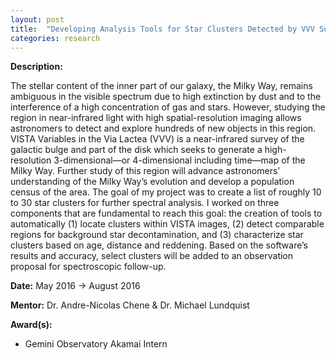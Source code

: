 ```yaml
---
layout: post
title:  "Developing Analysis Tools for Star Clusters Detected by VVV Survey"
categories: research
---
```


**Description:**

The stellar content of the inner part of our galaxy, the Milky Way, remains ambiguous in the visible spectrum due to high extinction by dust and to the interference of a high concentration of gas and stars. However, studying the region in near-infrared light with high spatial-resolution imaging allows astronomers to detect and explore hundreds of new objects in this region. VISTA Variables in the Via Lactea (VVV) is a near-infrared survey of the galactic bulge and part of the disk which seeks to generate a high-resolution 3-dimensional—or 4-dimensional including time—map of the Milky Way. Further study of this region will advance astronomers’ understanding of the Milky Way’s evolution and develop a population census of the area. The goal of my project was to create a list of roughly 10 to 30 star clusters for further spectral analysis. I worked on three components that are fundamental to reach this goal: the creation of tools to automatically (1) locate clusters within VISTA images, (2) detect comparable regions for background star decontamination, and (3) characterize star clusters based on age, distance and reddening. Based on the software’s results and accuracy, select clusters will be added to an observation proposal for spectroscopic follow-up.


**Date:** May 2016 → August 2016

**Mentor:** Dr. Andre-Nicolas Chene & Dr. Michael Lundquist

**Award(s):**

- Gemini Observatory Akamai Intern
